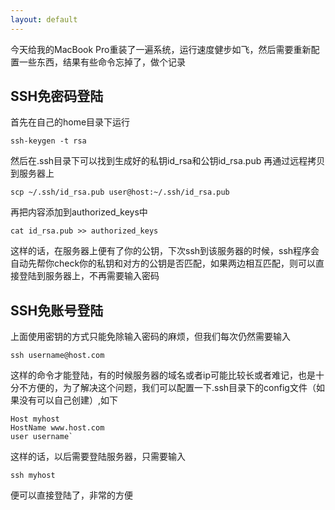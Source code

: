 ```yaml
---
layout: default
---
```

今天给我的MacBook Pro重装了一遍系统，运行速度健步如飞，然后需要重新配置一些东西，结果有些命令忘掉了，做个记录

SSH免密码登陆
----------------

首先在自己的home目录下运行

`ssh-keygen -t rsa`

然后在.ssh目录下可以找到生成好的私钥id_rsa和公钥id_rsa.pub
再通过远程拷贝到服务器上

`scp ~/.ssh/id_rsa.pub user@host:~/.ssh/id_rsa.pub`

再把内容添加到authorized_keys中

`cat id_rsa.pub >> authorized_keys`

这样的话，在服务器上便有了你的公钥，下次ssh到该服务器的时候，ssh程序会自动先帮你check你的私钥和对方的公钥是否匹配，如果两边相互匹配，则可以直接登陆到服务器上，不再需要输入密码

SSH免账号登陆
--------------
上面使用密钥的方式只能免除输入密码的麻烦，但我们每次仍然需要输入

`ssh username@host.com`

这样的命令才能登陆，有的时候服务器的域名或者ip可能比较长或者难记，也是十分不方便的，为了解决这个问题，我们可以配置一下.ssh目录下的config文件（如果没有可以自己创建）,如下

	Host myhost
	HostName www.host.com
	user username`

这样的话，以后需要登陆服务器，只需要输入

`ssh myhost`

便可以直接登陆了，非常的方便